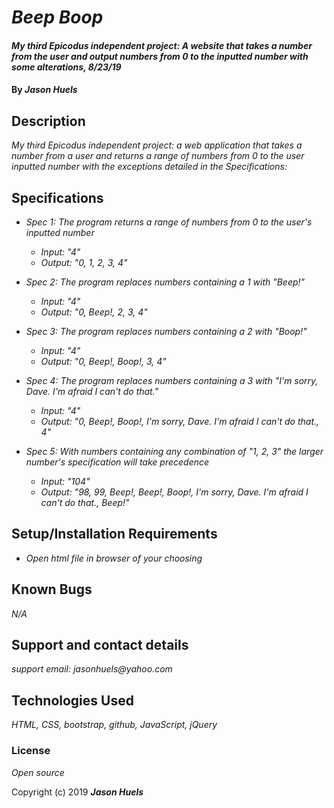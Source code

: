 # _Beep Boop_

#### _My third Epicodus independent project: A website that takes a number from the user and output numbers from 0 to the inputted number with some alterations, 8/23/19_

#### By _**Jason Huels**_

## Description

_My third Epicodus independent project:  a web application that takes a number from a user and returns a range of numbers from 0 to the user inputted number with the exceptions detailed in the Specifications:_

## Specifications
* _Spec 1: The program returns a range of numbers from 0 to the user's inputted number_
  * _Input: "4"_
  * _Output: "0, 1, 2, 3, 4"_

* _Spec 2: The program replaces numbers containing a 1 with "Beep!"_
    * _Input: "4"_
    * _Output: "0, Beep!, 2, 3, 4"_

* _Spec 3: The program replaces numbers containing a 2 with "Boop!"_
    * _Input: "4"_
    * _Output: "0, Beep!, Boop!, 3, 4"_

* _Spec 4: The program replaces numbers containing a 3 with "I'm sorry, Dave. I'm afraid I can't do that."_
    * _Input: "4"_
    * _Output: "0, Beep!, Boop!, I'm sorry, Dave. I'm afraid I can't do that., 4"_

* _Spec 5: With numbers containing any combination of "1, 2, 3" the larger number's specification will take precedence_
    * _Input: "104"_
    * _Output: "98, 99, Beep!, Beep!, Boop!, I'm sorry, Dave. I'm afraid I can't do that., Beep!"_



## Setup/Installation Requirements

* _Open html file in browser of your choosing_

## Known Bugs

_N/A_

## Support and contact details

_support email: jasonhuels@yahoo.com_

## Technologies Used

_HTML, CSS, bootstrap, github, JavaScript, jQuery_

### License

*Open source*

Copyright (c) 2019 **_Jason Huels_**
